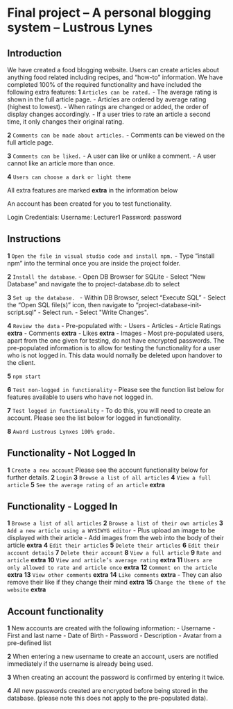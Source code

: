 Final project &ndash; A personal blogging system &ndash; Lustrous Lynes
==========

## Introduction

We have created a food blogging website. Users can create articles about anything food related including recipes, and “how-to” information. We have completed 100% of the required functionality and have included the following extra features:
**1** `Articles can be rated.` 
        - The average rating is shown in the full article page. 
        - Articles are ordered by average rating (highest to lowest).
        - When ratings are changed or added, the order of display changes accordingly.
        - If a user tries to rate an article  a second time, it only changes their original rating.

**2** `Comments can be made about articles.`
        - Comments can be viewed on the full article page.

**3**  `Comments can be liked.`
        - A user can like or unlike a comment.
        - A user cannot like an article more than once.

**4**  `Users can choose a dark or light theme`

All extra features are marked **extra** in the information below

An account has been created for you to test functionality.

Login Credentials:
Username: Lecturer1
Password: password


## Instructions

**1** `Open the file in visual studio code and install npm.`
        - Type “install npm” into the terminal once you are inside the project folder.

**2** `Install the database`.
        - Open DB Browser for SQLite
        - Select “New Database” and navigate the to project-database.db to select

**3** `Set up the database. `
        - Within DB Browser, select “Execute SQL”
        - Select the “Open SQL file(s)” icon, then navigate to “project-database-init-script.sql”
        - Select run.
        - Select "Write Changes".

**4** `Review the data`
        - Pre-populated with:
            - Users
            - Articles
            - Article Ratings **extra**
            - Comments **extra**
            - Likes **extra**
            - Images
        - Most pre-populated users, apart from the one given for testing, do not have encrypted passwords. The pre-populated information is to allow for testing the functionality for a user who is not logged in. This data would nomally be deleted upon handover to the client.

**5**  `npm start`

**6** `Test non-logged in functionality`
        - Please see the function list below for features available to users who have not logged in.

**7** `Test logged in functionality`
        - To do this, you will need to create an account. Please see the list below for logged in functionality.

**8** `Award Lustrous Lynxes 100% grade.`


## Functionality - Not Logged In

**1** `Create a new account` Please see the account functionality below for further details.
**2** `Login`
**3** `Browse a list of all articles`
**4** `View a full article`
**5** `See the average rating of an article` **extra**


## Functionality - Logged In

**1** `Browse a list of all articles`
**2** `Browse a list of their own articles`
**3** `Add a new article using a WYSIWYG editor`
        - Plus upload an image to be displayed with their article
        - Add images from the web into the body of their article **extra**
**4** `Edit their articles`
**5** `Delete their articles`
**6** `Edit their account details`
**7** `Delete their account`
**8** `View a full article`
**9** `Rate and article` **extra**
**10** `View and article’s average rating` **extra**
**11** `Users are only allowed to rate and article once` **extra**
**12** `Comment on the article` **extra**
**13** `View other comments` **extra**
**14** `Like comments` **extra**
        - They can also remove their like if they change their mind **extra**
**15** `Change the theme of the website` **extra**

## Account functionality

**1** New accounts are created with the following information:
    - Username
    - First and last name
    - Date of Birth
    - Password
    - Description
    - Avatar from a pre-defined list

**2** When entering a new username to create an account, users are notified immediately if the username is already being used.

**3** When creating an account the password is confirmed by entering it twice.

**4** All new passwords created are encrypted before being stored in the database. (please note this does not apply to the pre-populated data).

